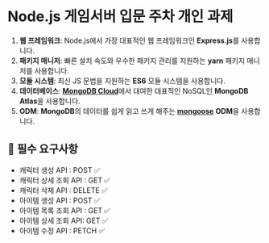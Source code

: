 # Node.js 게임서버 입문 주차 개인 과제  

1. **웹 프레임워크**: Node.js에서 가장 대표적인 웹 프레임워크인 **Express.js**를 사용합니다.
2. **패키지 매니저**: 빠른 설치 속도와 우수한 패키지 관리를 지원하는 **yarn** 패키지 매니저를 사용합니다.
3. **모듈 시스템**: 최신 JS 문법을 지원하는 **ES6** 모듈 시스템을 사용합니다.
4. **데이터베이스**: [**MongoDB Cloud**](https://www.mongodb.com/products/platform/cloud)에서 대여한 대표적인 NoSQL인 **MongoDB Atlas**을 사용합니다.
5. **ODM**: **MongoDB**의 데이터를 쉽게 읽고 쓰게 해주는 [**mongoose**](https://mongoosejs.com/docs/guide.html) **ODM**을 사용합니다.

## 🚩 필수 요구사항  
- 캐릭터 생성 API : POST ✅  
- 캐릭터 상세 조회 API : GET ✅  
- 캐릭터 삭제 API : DELETE ✅  
- 아이템 생성 API : POST ✅  
- 아이템 목록 조회 API : GET ✅  
- 아이템 상세 조회 API: GET ✅  
- 아이템 수정 API : PETCH ✅  
